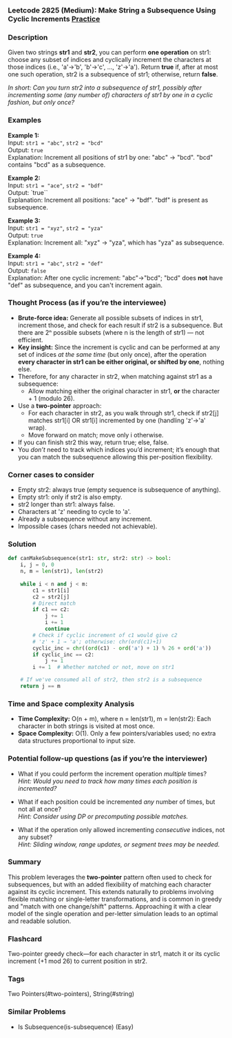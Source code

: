 ### Leetcode 2825 (Medium): Make String a Subsequence Using Cyclic Increments [Practice](https://leetcode.com/problems/make-string-a-subsequence-using-cyclic-increments)

### Description  
Given two strings **str1** and **str2**, you can perform **one operation** on str1: choose any subset of indices and cyclically increment the characters at those indices (i.e., 'a'→'b', 'b'→'c', …, 'z'→'a'). Return **true** if, after at most one such operation, str2 is a subsequence of str1; otherwise, return **false**.

*In short: Can you turn str2 into a subsequence of str1, possibly after incrementing some (any number of) characters of str1 by one in a cyclic fashion, but only once?*

### Examples  

**Example 1:**  
Input: `str1 = "abc"`, `str2 = "bcd"`  
Output: `true`  
Explanation: Increment all positions of str1 by one: "abc" → "bcd". "bcd" contains "bcd" as a subsequence.

**Example 2:**  
Input: `str1 = "ace"`, `str2 = "bdf"`  
Output: `true``  
Explanation: Increment all positions: "ace" → "bdf". "bdf" is present as subsequence.

**Example 3:**  
Input: `str1 = "xyz"`, `str2 = "yza"`  
Output: `true`  
Explanation: Increment all: "xyz" → "yza", which has "yza" as subsequence.

**Example 4:**  
Input: `str1 = "abc"`, `str2 = "def"`  
Output: `false`  
Explanation: After one cyclic increment: "abc"→"bcd"; "bcd" does **not** have "def" as subsequence, and you can't increment again.

### Thought Process (as if you’re the interviewee)  

- **Brute-force idea:** Generate all possible subsets of indices in str1, increment those, and check for each result if str2 is a subsequence. But there are 2ⁿ possible subsets (where n is the length of str1) — not efficient.
- **Key insight:** Since the increment is cyclic and can be performed at any set of indices *at the same time* (but only once), after the operation **every character in str1 can be either original, or shifted by one**, nothing else.
- Therefore, for any character in str2, when matching against str1 as a subsequence:
  - Allow matching either the original character in str1, **or** the character + 1 (modulo 26).
- Use a **two-pointer** approach:
  - For each character in str2, as you walk through str1, check if str2[j] matches str1[i] OR str1[i] incremented by one (handling 'z'→'a' wrap).
  - Move forward on match; move only i otherwise.
- If you can finish str2 this way, return true; else, false.
- You *don’t* need to track which indices you’d increment; it’s enough that you can match the subsequence allowing this per-position flexibility.

### Corner cases to consider  
- Empty str2: always true (empty sequence is subsequence of anything).
- Empty str1: only if str2 is also empty.
- str2 longer than str1: always false.
- Characters at 'z' needing to cycle to 'a'.
- Already a subsequence without any increment.
- Impossible cases (chars needed not achievable).

### Solution

```python
def canMakeSubsequence(str1: str, str2: str) -> bool:
    i, j = 0, 0
    n, m = len(str1), len(str2)
    
    while i < n and j < m:
        c1 = str1[i]
        c2 = str2[j]
        # Direct match
        if c1 == c2:
            j += 1
            i += 1
            continue
        # Check if cyclic increment of c1 would give c2
        # 'z' + 1 → 'a'; otherwise: chr(ord(c1)+1)
        cyclic_inc = chr((ord(c1) - ord('a') + 1) % 26 + ord('a'))
        if cyclic_inc == c2:
            j += 1
        i += 1  # Whether matched or not, move on str1

    # If we've consumed all of str2, then str2 is a subsequence
    return j == m
```

### Time and Space complexity Analysis  

- **Time Complexity:** O(n + m), where n = len(str1), m = len(str2): Each character in both strings is visited at most once.
- **Space Complexity:** O(1). Only a few pointers/variables used; no extra data structures proportional to input size.

### Potential follow-up questions (as if you’re the interviewer)  

- What if you could perform the increment operation *multiple* times?  
  *Hint: Would you need to track how many times each position is incremented?*

- What if each position could be incremented *any* number of times, but not all at once?  
  *Hint: Consider using DP or precomputing possible matches.*

- What if the operation only allowed incrementing *consecutive* indices, not any subset?  
  *Hint: Sliding window, range updates, or segment trees may be needed.*

### Summary
This problem leverages the **two-pointer** pattern often used to check for subsequences, but with an added flexibility of matching each character against its cyclic increment. This extends naturally to problems involving flexible matching or single-letter transformations, and is common in greedy and "match with one change/shift" patterns. Approaching it with a clear model of the single operation and per-letter simulation leads to an optimal and readable solution.


### Flashcard
Two-pointer greedy check—for each character in str1, match it or its cyclic increment (+1 mod 26) to current position in str2.

### Tags
Two Pointers(#two-pointers), String(#string)

### Similar Problems
- Is Subsequence(is-subsequence) (Easy)